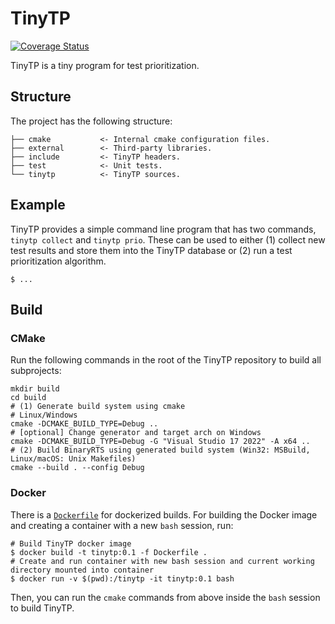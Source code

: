# TinyTP

[![Coverage Status](https://coveralls.io/repos/github/delsner/tinytp/badge.svg)](https://coveralls.io/github/delsner/tinytp)

TinyTP is a tiny program for test prioritization.

## Structure

The project has the following structure:

```
├── cmake           <- Internal cmake configuration files.
├── external        <- Third-party libraries.
├── include         <- TinyTP headers.
├── test            <- Unit tests.
└── tinytp          <- TinyTP sources. 
```

## Example

TinyTP provides a simple command line program that has two commands, `tinytp collect` and `tinytp prio`.
These can be used to either (1) collect new test results and store them into the TinyTP database or (2) run a test
prioritization algorithm.

```shell
$ ...
```

## Build

### CMake

Run the following commands in the root of the TinyTP repository to build all subprojects:

```shell
mkdir build
cd build
# (1) Generate build system using cmake
# Linux/Windows
cmake -DCMAKE_BUILD_TYPE=Debug ..
# [optional] Change generator and target arch on Windows
cmake -DCMAKE_BUILD_TYPE=Debug -G "Visual Studio 17 2022" -A x64 ..
# (2) Build BinaryRTS using generated build system (Win32: MSBuild, Linux/macOS: Unix Makefiles)
cmake --build . --config Debug
```

### Docker

There is a [`Dockerfile`](./Dockerfile) for dockerized builds.
For building the Docker image and creating a container with a new `bash` session, run:

```shell
# Build TinyTP docker image 
$ docker build -t tinytp:0.1 -f Dockerfile .
# Create and run container with new bash session and current working directory mounted into container
$ docker run -v $(pwd):/tinytp -it tinytp:0.1 bash
```

Then, you can run the `cmake` commands from above inside the `bash` session to build TinyTP.
